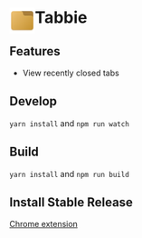 # <img src="public/icons/icon-128.png" width="45" align="left"> Tabbie

## Features

- View recently closed tabs

## Develop

`yarn install` and `npm run watch`

## Build

`yarn install` and `npm run build`

## Install Stable Release

[Chrome extension](https://chrome.google.com/webstore/detail/piepmnmkfdajejodnppndgeogppepdld)

